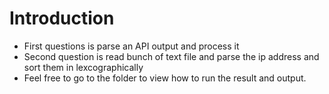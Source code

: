 # Introduction 
- First questions is parse an API output and process it
- Second question is read bunch of text file and parse the ip address and sort them in lexcographically
- Feel free to go to the folder to view how to run the result and output.
